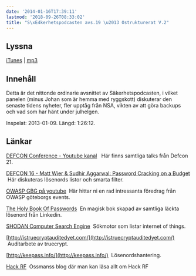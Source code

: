 ```yaml
---
date: '2014-01-16T17:39:11'
lastmod: '2018-09-26T08:33:02'
title: "S\xE4kerhetspodcasten avs.19 \u2013 Ostrukturerat V.2"
---
```

## Lyssna

[iTunes](https://itunes.apple.com/se/podcast/sakerhetspodcasten/id576469997?mt=2)  \| [mp3](http://traffic.libsyn.com/sakerhetspodcasten/sakpodcasten_v2_2014_mixdown.mp3)

## Innehåll

Detta är det nittonde ordinarie avsnittet av Säkerhetspodcasten, i vilket panelen
(minus Johan som är hemma med ryggskott) diskuterar den senaste tidens nyheter, fler
upptåg från NSA, vikten av att göra backups och vad som har hänt under julhelgen.

Inspelat: 2013-01-09. Längd: 1:26:12.

## Länkar

[DEFCON Conference - Youtube kanal](http://www.youtube.com/user/DEFCONConference/)   Här finns samtliga talks från Defcon 21.

[DEFCON 16 - Matt Wier & Sudhir Aggarwal: Password Cracking on a Budget](http://www.youtube.com/watch?v=Ykb3eTWBIRQ)  Här diskuteras lösenords listor och smarta filter.

[OWASP GBG på youtube](http://www.youtube.com/user/owaspgbg)  Här hittar ni en rad intressanta föredrag från OWASP göteborgs events.

[The Holy Book Of Passwords](http://www.fubiz.net/en/2014/01/06/the-holy-book-of-password/)  En magisk bok skapad av samtliga läckta lösenord från Linkedin.

[SHODAN Computer Search Engine](http://www.shodanhq.com/)  Sökmotor som listar internet of things.

[http://istruecryptauditedyet.com/](http://istruecryptauditedyet.com/)  Auditarbete av truecrypt.

[http://keepass.info/](http://keepass.info/)  Lösenordshantering.

[Hack RF](http://ossmann.blogspot.se/2012/06/introducing-hackrf.html)  Ossmanss blog där man kan läsa allt om Hack RF





